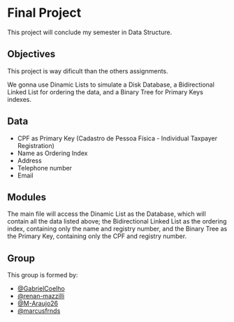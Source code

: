 # Final Project

This project will conclude my semester in Data Structure.

## Objectives

This project is way dificult than the others assignments.

We gonna use Dinamic Lists to simulate a Disk Database, a Bidirectional Linked List for ordering the data, and a Binary Tree for Primary Keys indexes.

## Data

- CPF as Primary Key (Cadastro de Pessoa Física - Individual Taxpayer Registration)
- Name as Ordering Index
- Address
- Telephone number
- Email

## Modules

The main file will access the Dinamic List as the Database, which will contain all the data listed above; the Bidirectional Linked List as the ordering index, containing only the name and registry number, and the Binary Tree as the Primary Key, containing only the CPF and registry number.

## Group

This group is formed by:

- [@GabrielCoelho](https://github.com/GabrielCoelho)
- [@renan-mazzilli](https://github.com/renan-mazzilli)
- [@M-Araujo26](https://github.com/M-Araujo26)
- [@marcusfrnds](https://github.com/marcusfrnds)
